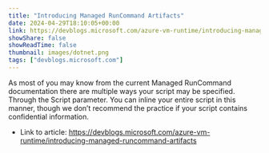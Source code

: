 ```yaml
---
title: "Introducing Managed RunCommand Artifacts"
date: 2024-04-29T18:10:05+00:00
link: https://devblogs.microsoft.com/azure-vm-runtime/introducing-managed-runcommand-artifacts
showShare: false
showReadTime: false
thumbnail: images/dotnet.png
tags: ["devblogs.microsoft.com"]
---
```

As most of you may know from the current Managed RunCommand documentation there are multiple ways your script may be specified. Through the Script parameter. You can inline your entire script in this manner, though we don’t recommend the practice if your script contains confidential information.

- Link to article: https://devblogs.microsoft.com/azure-vm-runtime/introducing-managed-runcommand-artifacts